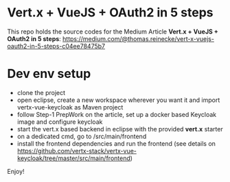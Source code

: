 
# Vert.x + VueJS + OAuth2 in 5 steps
This repo holds the source codes for the Medium Article **Vert.x + VueJS + OAuth2 in 5 steps**:
https://medium.com/@thomas.reinecke/vert-x-vuejs-oauth2-in-5-steps-c04ee78475b7

# Dev env setup
* clone the project
* open eclipse, create a new workspace wherever you want it and import vertx-vue-keycloak as Maven project
* follow Step-1 PrepWork on the article, set up a docker based Keycloak image and configure keycloak
* start the vert.x based backend in eclipse with the provided **vert.x** starter
* on a dedicated cmd, go to <vertx-vue-keycloak HOME>/src/main/frontend 
* install the frontend dependencies and run the frontend (see details on https://github.com/vertx-stack/vertx-vue-keycloak/tree/master/src/main/frontend)

Enjoy!
 
